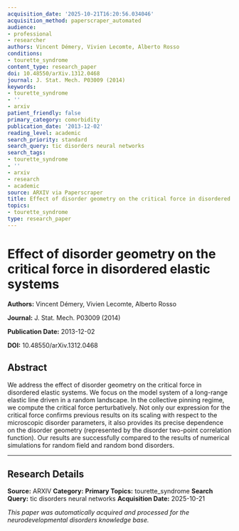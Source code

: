```yaml
---
acquisition_date: '2025-10-21T16:20:56.034046'
acquisition_method: paperscraper_automated
audience:
- professional
- researcher
authors: Vincent Démery, Vivien Lecomte, Alberto Rosso
conditions:
- tourette_syndrome
content_type: research_paper
doi: 10.48550/arXiv.1312.0468
journal: J. Stat. Mech. P03009 (2014)
keywords:
- tourette_syndrome
- ''
- arxiv
patient_friendly: false
primary_category: comorbidity
publication_date: '2013-12-02'
reading_level: academic
search_priority: standard
search_query: tic disorders neural networks
search_tags:
- tourette_syndrome
- ''
- arxiv
- research
- academic
source: ARXIV via Paperscraper
title: Effect of disorder geometry on the critical force in disordered elastic systems
topics:
- tourette_syndrome
type: research_paper
---
```


# Effect of disorder geometry on the critical force in disordered elastic systems

**Authors:** Vincent Démery, Vivien Lecomte, Alberto Rosso

**Journal:** J. Stat. Mech. P03009 (2014)

**Publication Date:** 2013-12-02

**DOI:** 10.48550/arXiv.1312.0468

## Abstract

We address the effect of disorder geometry on the critical force in disordered elastic systems. We focus on the model system of a long-range elastic line driven in a random landscape. In the collective pinning regime, we compute the critical force perturbatively. Not only our expression for the critical force confirms previous results on its scaling with respect to the microscopic disorder parameters, it also provides its precise dependence on the disorder geometry (represented by the disorder two-point correlation function). Our results are successfully compared to the results of numerical simulations for random field and random bond disorders.

---

## Research Details

**Source:** ARXIV
**Category:** 
**Primary Topics:** tourette_syndrome
**Search Query:** tic disorders neural networks
**Acquisition Date:** 2025-10-21

*This paper was automatically acquired and processed for the neurodevelopmental disorders knowledge base.*
